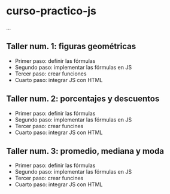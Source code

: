 # curso-practico-js

...

## Taller num. 1: figuras geométricas

- Primer paso: definir las fórmulas
- Segundo paso: implementar las fórmulas en JS
- Tercer paso: crear funciones 
- Cuarto paso: integrar JS con HTML 


## Taller num. 2: porcentajes y descuentos

- Primer paso: definir las fórmulas
- Segundo paso: implementar las fórmulas en JS
- Tercer paso: crear funcines
- Cuarto paso: integrar JS con HTML

## Taller num. 3: promedio, mediana y moda

- Primer paso: definir las fórmulas
- Segundo paso: implementar las fórmulas en JS
- Tercer paso: crear funcines
- Cuarto paso: integrar JS con HTML